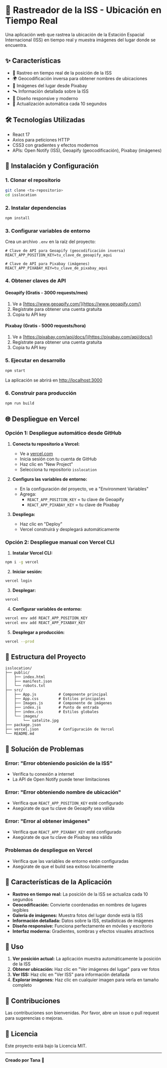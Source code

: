 # 🚀 Rastreador de la ISS - Ubicación en Tiempo Real

Una aplicación web que rastrea la ubicación de la Estación Espacial Internacional (ISS) en tiempo real y muestra imágenes del lugar donde se encuentra.

## ✨ Características

- 📍 Rastreo en tiempo real de la posición de la ISS
- 🌍 Geocodificación inversa para obtener nombres de ubicaciones
- 📸 Imágenes del lugar desde Pixabay
- 🛰️ Información detallada sobre la ISS
- 📱 Diseño responsive y moderno
- 🔄 Actualización automática cada 10 segundos

## 🛠️ Tecnologías Utilizadas

- React 17
- Axios para peticiones HTTP
- CSS3 con gradientes y efectos modernos
- APIs: Open Notify (ISS), Geoapify (geocodificación), Pixabay (imágenes)

## 🚀 Instalación y Configuración

### 1. Clonar el repositorio
```bash
git clone <tu-repositorio>
cd isslocation
```

### 2. Instalar dependencias
```bash
npm install
```

### 3. Configurar variables de entorno
Crea un archivo `.env` en la raíz del proyecto:

```env
# Clave de API para Geoapify (geocodificación inversa)
REACT_APP_POSITION_KEY=tu_clave_de_geoapify_aqui

# Clave de API para Pixabay (imágenes)
REACT_APP_PIXABAY_KEY=tu_clave_de_pixabay_aqui
```

### 4. Obtener claves de API

#### Geoapify (Gratis - 3000 requests/mes)
1. Ve a [https://www.geoapify.com/](https://www.geoapify.com/)
2. Regístrate para obtener una cuenta gratuita
3. Copia tu API key

#### Pixabay (Gratis - 5000 requests/hora)
1. Ve a [https://pixabay.com/api/docs/](https://pixabay.com/api/docs/)
2. Regístrate para obtener una cuenta gratuita
3. Copia tu API key

### 5. Ejecutar en desarrollo
```bash
npm start
```

La aplicación se abrirá en [http://localhost:3000](http://localhost:3000)

### 6. Construir para producción
```bash
npm run build
```

## 🌐 Despliegue en Vercel

### Opción 1: Despliegue automático desde GitHub

1. **Conecta tu repositorio a Vercel:**
   - Ve a [vercel.com](https://vercel.com)
   - Inicia sesión con tu cuenta de GitHub
   - Haz clic en "New Project"
   - Selecciona tu repositorio `isslocation`

2. **Configura las variables de entorno:**
   - En la configuración del proyecto, ve a "Environment Variables"
   - Agrega:
     - `REACT_APP_POSITION_KEY` = tu clave de Geoapify
     - `REACT_APP_PIXABAY_KEY` = tu clave de Pixabay

3. **Despliega:**
   - Haz clic en "Deploy"
   - Vercel construirá y desplegará automáticamente

### Opción 2: Despliegue manual con Vercel CLI

1. **Instalar Vercel CLI:**
```bash
npm i -g vercel
```

2. **Iniciar sesión:**
```bash
vercel login
```

3. **Desplegar:**
```bash
vercel
```

4. **Configurar variables de entorno:**
```bash
vercel env add REACT_APP_POSITION_KEY
vercel env add REACT_APP_PIXABAY_KEY
```

5. **Desplegar a producción:**
```bash
vercel --prod
```

## 📁 Estructura del Proyecto

```
isslocation/
├── public/
│   ├── index.html
│   ├── manifest.json
│   └── robots.txt
├── src/
│   ├── App.js          # Componente principal
│   ├── App.css         # Estilos principales
│   ├── Images.js       # Componente de imágenes
│   ├── index.js        # Punto de entrada
│   ├── index.css       # Estilos globales
│   └── images/
│       └── satelite.jpg
├── package.json
├── vercel.json         # Configuración de Vercel
└── README.md
```

## 🔧 Solución de Problemas

### Error: "Error obteniendo posición de la ISS"
- Verifica tu conexión a internet
- La API de Open Notify puede tener limitaciones

### Error: "Error obteniendo nombre de ubicación"
- Verifica que `REACT_APP_POSITION_KEY` esté configurado
- Asegúrate de que tu clave de Geoapify sea válida

### Error: "Error al obtener imágenes"
- Verifica que `REACT_APP_PIXABAY_KEY` esté configurado
- Asegúrate de que tu clave de Pixabay sea válida

### Problemas de despliegue en Vercel
- Verifica que las variables de entorno estén configuradas
- Asegúrate de que el build sea exitoso localmente

## 🌟 Características de la Aplicación

- **Rastreo en tiempo real:** La posición de la ISS se actualiza cada 10 segundos
- **Geocodificación:** Convierte coordenadas en nombres de lugares legibles
- **Galería de imágenes:** Muestra fotos del lugar donde está la ISS
- **Información detallada:** Datos sobre la ISS, estadísticas de imágenes
- **Diseño responsive:** Funciona perfectamente en móviles y escritorio
- **Interfaz moderna:** Gradientes, sombras y efectos visuales atractivos

## 📱 Uso

1. **Ver posición actual:** La aplicación muestra automáticamente la posición de la ISS
2. **Obtener ubicación:** Haz clic en "Ver imágenes del lugar" para ver fotos
3. **Ver ISS:** Haz clic en "Ver ISS" para información detallada
4. **Explorar imágenes:** Haz clic en cualquier imagen para verla en tamaño completo

## 🤝 Contribuciones

Las contribuciones son bienvenidas. Por favor, abre un issue o pull request para sugerencias o mejoras.

## 📄 Licencia

Este proyecto está bajo la Licencia MIT.

---

**Creado por Tana** 🚀